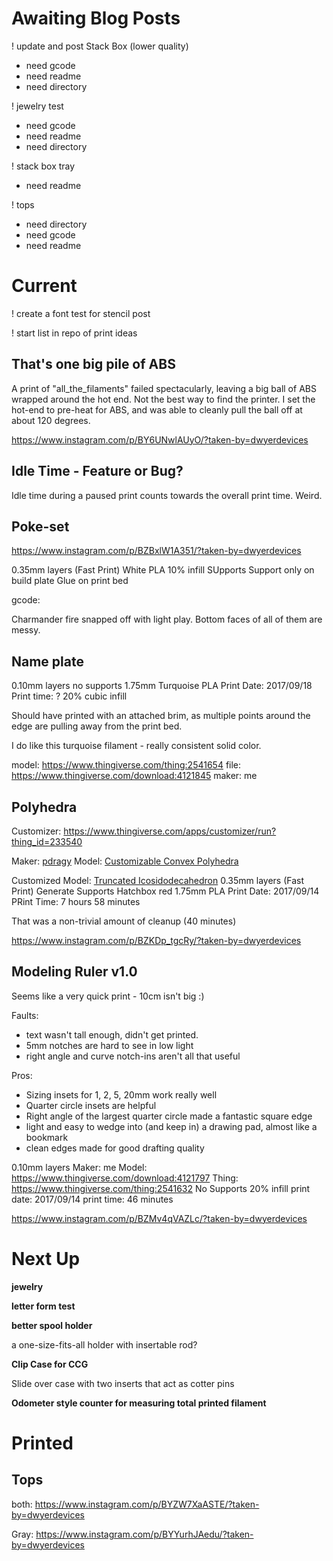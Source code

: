 # Awaiting Blog Posts

! update and post Stack Box (lower quality) 
 - need gcode
 - need readme
 - need directory


! jewelry test
 - need gcode
 - need readme
 - need directory
 
! stack box tray
 - need readme
 
! tops
 - need directory
 - need gcode
 - need readme


# Current

! create a font test for stencil post

! start list in repo of print ideas



## That's one big pile of ABS

A print of "all_the_filaments" failed spectacularly, leaving a big ball of ABS wrapped around the hot end. Not
the best way to find the printer. I set the hot-end to pre-heat for ABS, and was able to cleanly pull the ball
off at about 120 degrees.

https://www.instagram.com/p/BY6UNwlAUyO/?taken-by=dwyerdevices


## Idle Time - Feature or Bug? 

Idle time during a paused print counts towards the overall print time. Weird.

## Poke-set

https://www.instagram.com/p/BZBxlW1A351/?taken-by=dwyerdevices

0.35mm layers (Fast Print)
White PLA
10% infill
SUpports
Support only on build plate
Glue on print bed

gcode: 

Charmander fire snapped off with light play. Bottom faces of all of them are messy.

## Name plate

0.10mm layers
no supports
1.75mm Turquoise PLA
Print Date: 2017/09/18
Print time: ?
20% cubic infill

Should have printed with an attached brim, as multiple points around the edge are pulling away
from the print bed.

I do like this turquoise filament - really consistent solid color.

model: https://www.thingiverse.com/thing:2541654
file: https://www.thingiverse.com/download:4121845
maker: me

## Polyhedra

Customizer: https://www.thingiverse.com/apps/customizer/run?thing_id=233540

Maker: [pdragy](https://www.thingiverse.com/pdragy)
Model: [Customizable Convex Polyhedra](https://www.thingiverse.com/thing:233540)

Customized Model: [Truncated Icosidodecahedron](https://www.thingiverse.com/thing:2533901)
0.35mm layers (Fast Print)
Generate Supports
Hatchbox red 1.75mm PLA
Print Date: 2017/09/14
PRint Time: 7 hours 58 minutes

That was a non-trivial amount of cleanup (40 minutes)

https://www.instagram.com/p/BZKDp_tgcRy/?taken-by=dwyerdevices

## Modeling Ruler v1.0

Seems like a very quick print - 10cm isn't big :)

Faults: 
 - text wasn't tall enough, didn't get printed. 
 - 5mm notches are hard to see in low light
 - right angle and curve notch-ins aren't all that useful
 
Pros:
 - Sizing insets for 1, 2, 5, 20mm work really well
 - Quarter circle insets are helpful
 - Right angle of the largest quarter circle made a fantastic square edge
 - light and easy to wedge into (and keep in) a drawing pad, almost like a bookmark
 - clean edges made for good drafting quality
 
0.10mm layers
Maker: me
Model: https://www.thingiverse.com/download:4121797
Thing: https://www.thingiverse.com/thing:2541632
No Supports
20% infill
print date: 2017/09/14
print time: 46 minutes

https://www.instagram.com/p/BZMv4qVAZLc/?taken-by=dwyerdevices

# Next Up

 
**jewelry**

**letter form test**

**better spool holder**

 a one-size-fits-all holder with insertable rod?
 
**Clip Case for CCG**

Slide over case with two inserts that act as cotter pins

**Odometer style counter for measuring total printed filament**

# Printed


## Tops

both: https://www.instagram.com/p/BYZW7XaASTE/?taken-by=dwyerdevices

Gray: https://www.instagram.com/p/BYYurhJAedu/?taken-by=dwyerdevices

